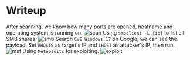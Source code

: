 # Writeup
After scanning, we know how many ports are opened, hostname and operating system is running on.
![scan](./img/scan)
Using `smbclient -L {ip}` to list all SMB shares. 
![smb](./img/smb)
Search `CVE Windows 17` on Google, we can see the payload. Set `RHOSTS` as target's IP and `LHOST` as attacker's IP, then run.
![msf](./img/msf)
Using `Meteploits` for exploiting.
![exploit](./img/exploit)

